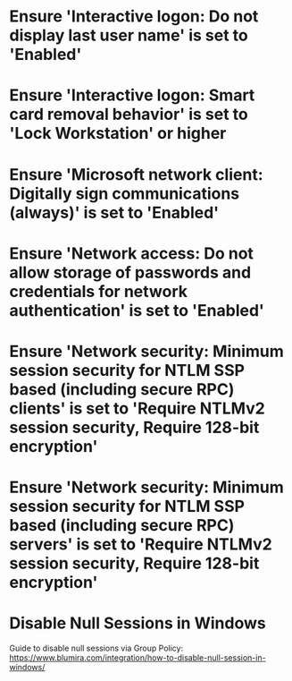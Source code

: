 


# Ensure 'Interactive logon: Do not display last user name' is set to 'Enabled'

# Ensure 'Interactive logon: Smart card removal behavior' is set to 'Lock Workstation' or higher

# Ensure 'Microsoft network client: Digitally sign communications (always)' is set to 'Enabled'

# Ensure 'Network access: Do not allow storage of passwords and credentials for network authentication' is set to 'Enabled'

# Ensure 'Network security: Minimum session security for NTLM SSP based (including secure RPC) clients' is set to 'Require NTLMv2 session security, Require 128-bit encryption'

# Ensure 'Network security: Minimum session security for NTLM SSP based (including secure RPC) servers' is set to 'Require NTLMv2 session security, Require 128-bit encryption'

# Disable Null Sessions in Windows 

Guide to disable null sessions via Group Policy: https://www.blumira.com/integration/how-to-disable-null-session-in-windows/ 
